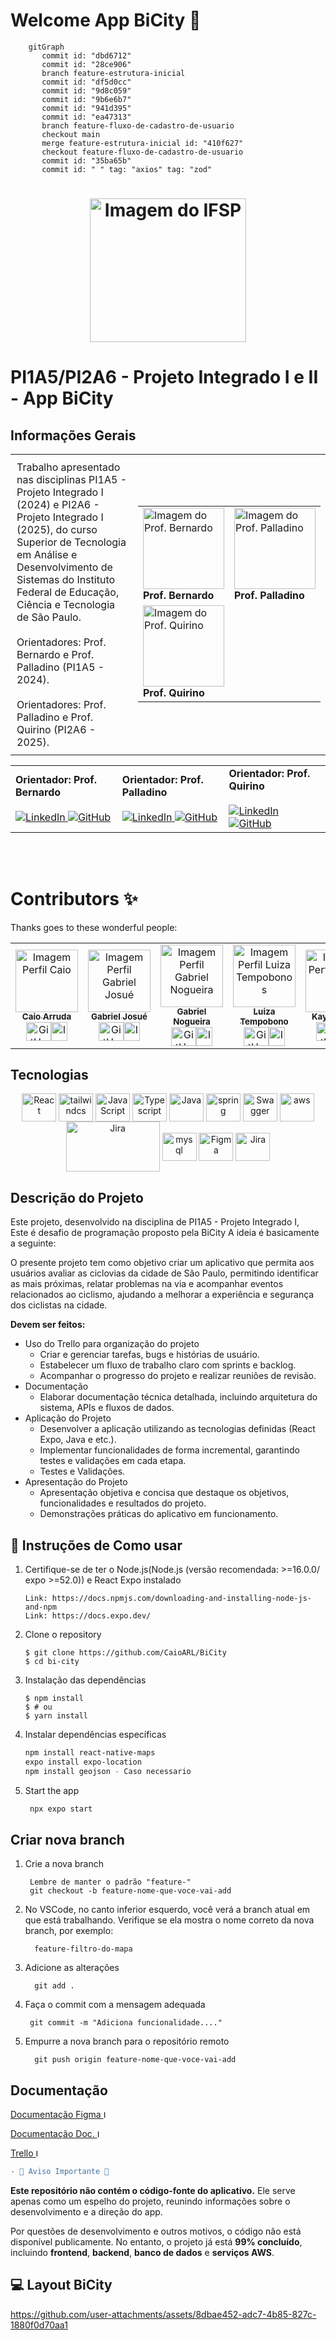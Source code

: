 # Welcome App BiCity 👋

```mermaid
    gitGraph
       commit id: "dbd6712"
       commit id: "28ce906"
       branch feature-estrutura-inicial
       commit id: "df5d0cc"
       commit id: "9d8c059"
       commit id: "9b6e6b7"
       commit id: "941d395"
       commit id: "ea47313"
       branch feature-fluxo-de-cadastro-de-usuario
       checkout main
       merge feature-estrutura-inicial id: "410f627"
       checkout feature-fluxo-de-cadastro-de-usuario
       commit id: "35ba65b"
       commit id: " " tag: "axios" tag: "zod"

```

<link rel="stylesheet" href="https://cdnjs.cloudflare.com/ajax/libs/font-awesome/6.1.0/css/all.min.css">
<h1 align="center">
  <img src="https://github.com/GabrielAlvesGit/ComenteSobre-EngenhariaSoftwareIII-IFSP/blob/main/comente_sobres/static/img/logo-instituto.png?raw=true" alt="Imagem do IFSP" width="250" height="230" style="border-radius: 50;">
</h1>

# PI1A5/PI2A6 - Projeto Integrado I e II - App BiCity

## Informações Gerais

<!-- Informações do curso e professor -->

<table>
  <tr>
    <td style="width: 50%; vertical-align: top; padding: 10px;">
   Trabalho apresentado nas disciplinas PI1A5 - Projeto Integrado I (2024) e PI2A6 - Projeto Integrado I (2025), do curso Superior de Tecnologia em
Análise e Desenvolvimento de Sistemas do Instituto Federal de Educação, Ciência e Tecnologia de São Paulo.<br><br>
Orientadores: Prof. Bernardo e Prof. Palladino (PI1A5 - 2024).<br><br>
Orientadores: Prof. Palladino e Prof. Quirino (PI2A6 - 2025).
    </td>
    <td>
      <table>
        <tr>
          <td>
            <img src="https://github.com/user-attachments/assets/82e89367-6d65-4db7-a7dd-6eaa9b6b7c6b" alt="Imagem do Prof. Bernardo" width="130px" height="130px"><br>
            <strong>Prof. Bernardo</strong>
          </td>
          <td>
            <img src="https://github.com/user-attachments/assets/18d36110-e1f2-43b7-abdd-4f6ea3ae592a" alt="Imagem do Prof. Palladino" width="130px" height="130px"><br>
            <strong>Prof. Palladino</strong>
          </td>
        </tr>
        <tr>
          <td colspan="2">
            <img src="https://github.com/user-attachments/assets/b629fca5-4d9d-44a9-8f10-577630f39812" alt="Imagem do Prof. Quirino" width="130px" height="130px"><br>
            <strong>Prof. Quirino</strong>
          </td>
        </tr>
      </table>
    </td>
  </tr>
</table>

<!-- Redirecionamento de para redes sociais com Icones -->
<table>
  <tr>
    <td>
      <strong>Orientador: Prof. Bernardo</strong><br><br>
      <a href="https://www.linkedin.com/in/domingos-bernardo-487b837/" target="_blank">
        <img src="https://img.shields.io/badge/LinkedIn-0077B5?style=for-the-badge&logo=linkedin&logoColor=white" alt="LinkedIn">
      </a>
      <a href="https://github.com/bernardo" target="_blank">
        <img src="https://img.shields.io/badge/GitHub-100000?style=for-the-badge&logo=github&logoColor=white" alt="GitHub">
      </a>
    </td>
    <td>
      <strong>Orientador: Prof. Palladino</strong><br><br>
      <a href="https://www.linkedin.com/in/palladino-antonio-a-aa2897b7/" target="_blank">
        <img src="https://img.shields.io/badge/LinkedIn-0077B5?style=for-the-badge&logo=linkedin&logoColor=white" alt="LinkedIn">
      </a>
      <a href="https://github.com/palladino" target="_blank">
        <img src="https://img.shields.io/badge/GitHub-100000?style=for-the-badge&logo=github&logoColor=white" alt="GitHub">
      </a>
    </td>
    <td>
      <strong>Orientador: Prof. Quirino</strong><br><br>
      <a href="https://www.linkedin.com/in/luizfpq/" target="_blank">
        <img src="https://img.shields.io/badge/LinkedIn-0077B5?style=for-the-badge&logo=linkedin&logoColor=white" alt="LinkedIn">
      </a>
      <a href="https://github.com/quirino" target="_blank">
        <img src="https://img.shields.io/badge/GitHub-100000?style=for-the-badge&logo=github&logoColor=white" alt="GitHub">
      </a>
    </td>
  </tr>
</table></br>
</br>
<!--****************************************************************************************************************-->
<!-- Informações do Aluno -->

# Contributors ✨

Thanks goes to these wonderful people:

<!-- ALL-CONTRIBUTORS-LIST:START - Do not remove or modify this section -->
<!-- prettier-ignore-start -->
<!-- markdownlint-disable -->
<table align="center">
  <tr>
    <tr>
   <td align="center"><a href="https://github.com/CaioARL"><img alt="Imagem Perfil Caio" src="https://avatars.githubusercontent.com/u/89604540?v=4" width="100px" alt="Foto de Perfil"/><br/><sub><b>Caio Arruda</b></sub></a><br /><a href="https://github.com/CaioARL" title="GitHub"><img align="center" alt="GitHub" height="30" width="40" src="https://cdn.jsdelivr.net/gh/devicons/devicon/icons/github/github-original-wordmark.svg"></a><a href="#" title="Linkedin"><img align="center" alt="Imagem Linkedin" height="30" width="26" src="https://cdn.jsdelivr.net/gh/devicons/devicon/icons/linkedin/linkedin-original.svg"></a></td>
    <td align="center"><a href="https://github.com/GabrielAlvesGit"><img alt="Imagem Perfil Gabriel Josué" src="https://github.com/user-attachments/assets/86c56f8b-385b-439c-a773-029516f8e08d" width="100px" alt="Foto de Perfil"/><br/><sub><b>Gabriel Josué</b></sub></a><br /><a href="https://github.com/GabrielAlvesGit" title="GitHub"><img align="center" alt="GitHub" height="30" width="40" src="https://cdn.jsdelivr.net/gh/devicons/devicon/icons/github/github-original-wordmark.svg"></a><a href="https://www.linkedin.com/in/gabrielalv3s/" title="Linkedin"><img align="center" alt="Imagem Linkedin" height="30" width="26" src="https://cdn.jsdelivr.net/gh/devicons/devicon/icons/linkedin/linkedin-original.svg"></a></td>
        <td align="center"><a href="https://github.com/gabuh"><img alt="Imagem Perfil Gabriel Nogueira" src="https://avatars.githubusercontent.com/u/107087299?v=4" width="100px" alt="Foto de Perfil"/><br/><sub><b>Gabriel Nogueira</b></sub></a><br /><a href="https://github.com/gabuh" title="GitHub"><img align="center" alt="GitHub" height="30" width="40" src="https://cdn.jsdelivr.net/gh/devicons/devicon/icons/github/github-original-wordmark.svg"></a><a href="https://www.linkedin.com/in/gabunogueira" title="Linkedin"><img align="center" alt="Imagem Linkedin" height="30" width="26" src="https://cdn.jsdelivr.net/gh/devicons/devicon/icons/linkedin/linkedin-original.svg"></a></td>
    <td align="center"><a href="https://github.com/luizatempobono"><img alt="Imagem Perfil Luiza Tempobonos" src="https://avatars.githubusercontent.com/u/49411322?v=4" width="100px" alt="Foto de Perfil"/><br/><sub><b>Luiza Tempobono</b></sub></a><br /><a href="https://github.com/luizatempobono" title="GitHub"><img align="center" alt="GitHub" height="30" width="40" src="https://cdn.jsdelivr.net/gh/devicons/devicon/icons/github/github-original-wordmark.svg"></a><a href="https://br.linkedin.com/in/luizatempobono" title="Linkedin"><img align="center" alt="Imagem Linkedin" height="30" width="26" src="https://cdn.jsdelivr.net/gh/devicons/devicon/icons/linkedin/linkedin-original.svg"></a></td>
    <td align="center"><a href="https://github.com/c0zyhug"><img alt="Imagem Perfil Kayan" src="https://github.com/user-attachments/assets/37fd9af2-3a10-4b48-b85c-d391fb93d389" width="100px" alt="Foto de Perfil"/><br/><sub><b>Kayan Garbi</b></sub></a><br /><a href="https://github.com/c0zyhug" title="GitHub"><img align="center" alt="GitHub" height="30" width="40" src="https://cdn.jsdelivr.net/gh/devicons/devicon/icons/github/github-original-wordmark.svg"></a><a href="https://www.linkedin.com/in/kayan-garbi/" title="Linkedin"><img align="center" alt="Imagem Linkedin" height="30" width="26" src="https://cdn.jsdelivr.net/gh/devicons/devicon/icons/linkedin/linkedin-original.svg"></a></td> 
  </tr>
</table>


<!-- Tecnologias utilizadas no projeto -->

## Tecnologias

<div align="center">
    <img  align="center" alt="React" height="45" width="55" src="https://cdn.jsdelivr.net/gh/devicons/devicon@latest/icons/react/react-original-wordmark.svg">
    <img align="center" alt="tailwindcs" height="45" width="55" src="https://cdn.jsdelivr.net/gh/devicons/devicon@latest/icons/tailwindcss/tailwindcss-original-wordmark.svg">
    <img align="center" alt="JavaScript" height="45" width="55" src="https://cdn.jsdelivr.net/gh/devicons/devicon/icons/javascript/javascript-plain.svg">
    <img align="center" alt="Typescript" height="45" width="55" src="https://cdn.jsdelivr.net/gh/devicons/devicon@latest/icons/typescript/typescript-original.svg">
    <img align="center" alt="Java" height="45" width="55" src="https://cdn.jsdelivr.net/gh/devicons/devicon@latest/icons/java/java-original-wordmark.svg">
    <img align="center" alt="spring" height="45" width="55" src="https://cdn.jsdelivr.net/gh/devicons/devicon@latest/icons/spring/spring-original-wordmark.svg" >
    <img align="center" alt="Swagger" height="45" width="55" src="https://cdn.jsdelivr.net/gh/devicons/devicon@latest/icons/swagger/swagger-original-wordmark.svg">
    <img align="center" alt="aws" height="45" width="55" src="https://cdn.jsdelivr.net/gh/devicons/devicon@latest/icons/amazonwebservices/amazonwebservices-original-wordmark.svg" >
    <img align="center" alt="Jira" height="80" width="150" src="https://github.com/user-attachments/assets/443d4ec7-1ae5-4424-a574-958229384c56">
    <img align="center" alt="mysql" height="45" width="55" src="https://cdn.jsdelivr.net/gh/devicons/devicon@latest/icons/mysql/mysql-original-wordmark.svg">
    <img align="center" alt="Figma" height="45" width="55" src="https://cdn.jsdelivr.net/gh/devicons/devicon/icons/figma/figma-original.svg">
    <img align="center" alt="Jira" height="45" width="55" src="https://cdn.jsdelivr.net/gh/devicons/devicon@latest/icons/trello/trello-original-wordmark.svg">
</div>

## Descrição do Projeto

<p>
Este projeto, desenvolvido na disciplina de PI1A5 - Projeto Integrado I,<br> 
Este é desafio de programação proposto pela BiCity A ideia é basicamente a seguinte:

O presente projeto tem como objetivo criar um aplicativo que permita aos usuários avaliar as ciclovias da cidade de São Paulo, permitindo identificar as mais próximas, relatar problemas na via e acompanhar eventos relacionados ao ciclismo, ajudando a melhorar a experiência e segurança dos ciclistas na cidade.

**Devem ser feitos:**

- Uso do Trello para organização do projeto
  - Criar e gerenciar tarefas, bugs e histórias de usuário.
  - Estabelecer um fluxo de trabalho claro com sprints e backlog.
  - Acompanhar o progresso do projeto e realizar reuniões de revisão.
-   Documentação
    - Elaborar documentação técnica detalhada, incluindo arquitetura do sistema, APIs e fluxos de dados.
-   Aplicação do Projeto
    - Desenvolver a aplicação utilizando as tecnologias definidas (React Expo, Java e etc.).
    - Implementar funcionalidades de forma incremental, garantindo testes e validações em cada etapa.
    - Testes e Validações.
-   Apresentação do Projeto
    - Apresentação objetiva e concisa que destaque os objetivos, funcionalidades e resultados do projeto.
    - Demonstrações práticas do aplicativo em funcionamento.
</p>

## 🔎 Instruções de Como usar

1. Certifique-se de ter o Node.js(Node.js (versão recomendada: >=16.0.0/ expo >=52.0)) e React Expo instalado
    ```
    Link: https://docs.npmjs.com/downloading-and-installing-node-js-and-npm
    Link: https://docs.expo.dev/
    ```
    
2. Clone o repository
    ```
    $ git clone https://github.com/CaioARL/BiCity
    $ cd bi-city
     ```
    
3. Instalação das dependências
    ```
    $ npm install
    $ # ou
    $ yarn install
   ```

4. Instalar dependências específicas
    ```bash
    npm install react-native-maps
    expo install expo-location
    npm install geojson - Caso necessario
    ```
    
 5. Start the app
    ```bash
     npx expo start
    ```

## Criar nova branch

1. Crie a nova branch

    ```
     Lembre de manter o padrão "feature-"
     git checkout -b feature-nome-que-voce-vai-add
    ```

2. No VSCode, no canto inferior esquerdo, você verá a branch atual em que está trabalhando. Verifique se ela mostra o nome correto da nova branch, por exemplo:

    ```
      feature-filtro-do-mapa
    ```

3. Adicione as alterações

    ```
      git add .
    ```

4. Faça o commit com a mensagem adequada

    ```
     git commit -m "Adiciona funcionalidade...."
    ```

5. Empurre a nova branch para o repositório remoto

    ```
      git push origin feature-nome-que-voce-vai-add
    ```

## Documentação

<a href="https://www.figma.com/design/KCeLjQD4pfOAC88nYXWICV/Projeto-PI1A5---Grupo-5?node-id=0-1&t=SuQxY3qDCQvJZxQ2-1">Documentação Figma <img src="https://github.com/user-attachments/assets/8e41748c-cf5d-4ad1-a805-4e274273b710" alt="Imagem Seta A Direita Blue" style="width: 12px; height: 12px; "></a>

<a href="https://github.com/user-attachments/files/20956726/PI2A6.-.BiCity.Documentacao.pdf">Documentação Doc. <img src="https://github.com/user-attachments/assets/8e41748c-cf5d-4ad1-a805-4e274273b710" alt="Imagem Seta A Direita Blue" style="width: 12px; height: 12px; "></a>

<a href="https://trello.com/b/k4kDjjbt/novo-projeto">Trello <img src="https://github.com/user-attachments/assets/8e41748c-cf5d-4ad1-a805-4e274273b710" alt="Imagem Seta A Direita Blue" style="width: 12px; height: 12px; "></a>

```diff
- 🚨 Aviso Importante 🚨
```
**Este repositório não contém o código-fonte do aplicativo.** Ele serve apenas como um espelho do projeto,
reunindo informações sobre o desenvolvimento e a direção do app.

Por questões de desenvolvimento e outros motivos, o código não está disponível publicamente.
No entanto, o projeto já está **99% concluído**, incluindo **frontend**,
**backend**, **banco de dados** e **serviços AWS**.


## 💻 Layout BiCity

https://github.com/user-attachments/assets/8dbae452-adc7-4b85-827c-1880f0d70aa1

